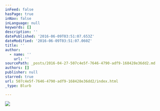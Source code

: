 ```yaml
---
inFeed: false
hasPage: true
inNav: false
inLanguage: null
keywords: []
description: ''
datePublished: '2016-06-09T03:51:07.653Z'
dateModified: '2016-06-09T03:51:07.060Z'
title: ''
author:
  - name: ''
    url: ''
sourcePath: _posts/2016-04-27-507c4e5f-7646-4790-adf9-168428e36dd2.md
authors: []
publisher: null
starred: true
url: 507c4e5f-7646-4790-adf9-168428e36dd2/index.html
_type: Blurb

---
```

![](https://s3-us-west-2.amazonaws.com/the-grid-img/p/32a1f49e4d9205ee62866ed53019a1f8ce7cd9d9.jpg)